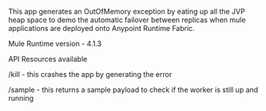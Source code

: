This app generates an OutOfMemory exception by eating up all the JVP heap space to demo the automatic failover between replicas when mule applications are deployed onto Anypoint Runtime Fabric. 

Mule Runtime version - 4.1.3

API Resources available

/kill - this crashes the app by generating the error

/sample - this returns a sample payload to check if the worker is still up and running 